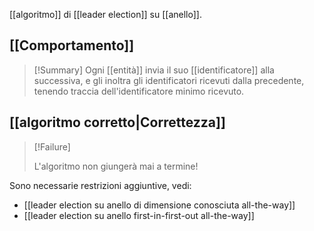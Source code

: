 [[algoritmo]] di [[leader election]] su [[anello]].

## [[Comportamento]]

> [!Summary]
> Ogni [[entità]] invia il suo [[identificatore]] alla successiva, e gli inoltra gli identificatori ricevuti dalla precedente, tenendo traccia dell'identificatore minimo ricevuto.

## [[algoritmo corretto|Correttezza]]

> [!Failure]
> 
> L'algoritmo non giungerà mai a termine!
> 

Sono necessarie restrizioni aggiuntive, vedi:
- [[leader election su anello di dimensione conosciuta all-the-way]]
- [[leader election su anello first-in-first-out all-the-way]]
